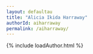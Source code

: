 ```yaml
---
layout: defaultau
title: "Alicia Ikida Harraway"
authorId: aiharraway
permalink: /aiharraway/
---
```

{% include loadAuthor.html %}
<script>
    $(document).ready(function(){
        showAuthorBio('{{ page.authorId }}');
   });
</script>


